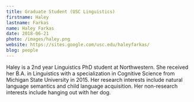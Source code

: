 ```yaml
---
title: Graduate Student (USC Linguistics)
firstname: Haley
lastname: Farkas
name: Haley Farkas
date: 2018-06-21
photo: /images/haley.png
website: https://sites.google.com/usc.edu/haleyfarkas/
blog: people
---
```


Haley is a 2nd year Linguistics PhD student at Northwestern. She received her B.A. in Linguistics with a specialization in Cognitive Science from Michigan State University in 2015. Her research interests include natural language semantics and child language acquisition. Her non-research interests include hanging out with her dog.